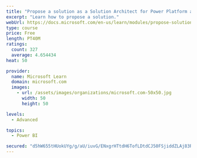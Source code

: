```yaml
---
title: "Propose a solution as a Solution Architect for Power Platform and Dynamics 365"
excerpt: "Learn how to propose a solution."
webUrl: https://docs.microsoft.com/en-us/learn/modules/propose-solution/
type: course
price: Free
length: PT40M
ratings:
  count: 327
  average: 4.654434
heat: 50

provider:
  name: Microsoft Learn
  domain: microsoft.com
  images:
    - url: /assets/images/organizations/microsoft.com-50x50.jpg
      width: 50
      height: 50

levels:
  - Advanced

topics:
  - Power BI

secured: "d5hW655tHUokUYg/g/aU/iuvG/ENxgrHTtdH6TofLDtdCJ50FSjiddZLAj83R5bCl0jOwr5pbGvKXeoJeg9aKHRA03wqUz59T9ZO6jz3YTATjJVXdqxwNFKzR6JxjWjiY3i7zHHMxMHNPH37pse3HcCDTWgTNfuOmcgxUFKN5OJeqH5nucmeMPCim0Qa0w1F/P1JgH+SE0WiJv9GitX8N9LEyXFX2WPrFM2Ku+d5gUjN1Ge6bHHFA3zlzP6MSKqd9Wkst8oQHZ9kxOwDf5XlBpEBnBDs9ZMXj2ItTzEYbFy8Mojjlnj6kFFBHiQFCrz3bqPu/kCvdnKxTXJ9TQuqEcLvHFs6Ak3DwqF94u0qjb8Qv5x6gW5U+/MhN+tOn8/AjItoZCkcn+Mk2TdZ3Q1ndOrY11/HiuLNTaGr2r7EC2c=;GNKecwAA4J3Bg/BfBsae7w=="
---
```



